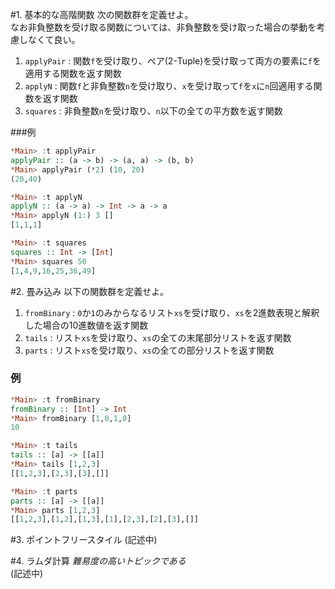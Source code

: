 #1. 基本的な高階関数
次の関数群を定義せよ。  
なお非負整数を受け取る関数については、非負整数を受け取った場合の挙動を考慮しなくて良い。  

  1. `applyPair` : 関数`f`を受け取り、ペア(2-Tuple)を受け取って両方の要素に`f`を適用する関数を返す関数
  2. `applyN` : 関数`f`と非負整数`n`を受け取り、`x`を受け取って`f`を`x`に`n`回適用する関数を返す関数
  3. `squares` : 非負整数`n`を受け取り、`n`以下の全ての平方数を返す関数

###例
```haskell
*Main> :t applyPair
applyPair :: (a -> b) -> (a, a) -> (b, b)
*Main> applyPair (*2) (10, 20)
(20,40)

*Main> :t applyN
applyN :: (a -> a) -> Int -> a -> a
*Main> applyN (1:) 3 []
[1,1,1]

*Main> :t squares
squares :: Int -> [Int]
*Main> squares 50
[1,4,9,16,25,36,49]
```

#2. 畳み込み
以下の関数群を定義せよ。  

  1. `fromBinary` : `0`か`1`のみからなるリスト`xs`を受け取り、`xs`を2進数表現と解釈した場合の10進数値を返す関数
  2. `tails` : リスト`xs`を受け取り、`xs`の全ての末尾部分リストを返す関数
  3. `parts` : リスト`xs`を受け取り、`xs`の全ての部分リストを返す関数

### 例
```haskell
*Main> :t fromBinary
fromBinary :: [Int] -> Int
*Main> fromBinary [1,0,1,0]
10

*Main> :t tails
tails :: [a] -> [[a]]
*Main> tails [1,2,3]
[[1,2,3],[2,3],[3],[]]

*Main> :t parts
parts :: [a] -> [[a]]
*Main> parts [1,2,3]
[[1,2,3],[1,2],[1,3],[1],[2,3],[2],[3],[]]
```

#3. ポイントフリースタイル
(記述中)

#4. ラムダ計算
*難易度の高いトピックである*  
(記述中)
